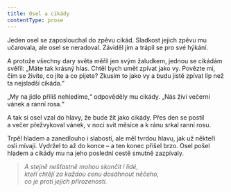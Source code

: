 ```yaml
---
title: Osel a cikády
contentType: prose
---
```


<section>

Jeden osel se zaposlouchal do zpěvu cikád. Sladkost jejich zpěvu mu učarovala, ale osel se neradoval. Záviděl jim a trápil se pro své hýkání.

A protože všechny dary světa měřil jen svým žaludkem, jednou se cikádám svěřil: „Máte tak krásný hlas. Chtěl bych umět zpívat jako vy. Povězte mi, čím se živíte, co jíte a co pijete? Zkusím to jako vy a budu jistě zpívat líp než ta nejsladší cikáda.“

„My na jídlo příliš nehledíme,“ odpověděly mu cikády. „Nás živí večerní vánek a ranní rosa.“

A tak si osel vzal do hlavy, že bude žít jako cikády. Přes den se postil a večer přežvykoval vánek, v noci svit měsíce a k ránu srkal ranní rosu.

Trpěl hladem a zanedlouho i slabostí, ale měl tvrdou hlavu, jak už někteří osli mívají. Vydržel to až do konce – a ten konec přišel brzo. Osel pošel hladem a cikády mu na jeho poslední cestě smutně zazpívaly.

</section>

<section>

> _A stejně nešťastně mohou skončit i lidé,  
> kteří chtějí za každou cenu dosáhnout něčeho,  
> co je proti jejich přirozenosti._

</section>
